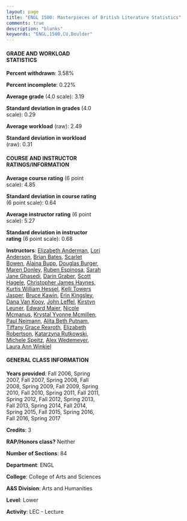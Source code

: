 ```yaml
---
layout: page
title: "ENGL 1500: Masterpieces of British Literature Statistics"
comments: true
description: "blanks"
keywords: "ENGL,1500,CU,Boulder"
---
```

<head>
<script src="https://ajax.googleapis.com/ajax/libs/jquery/2.1.3/jquery.min.js"></script>
<script src="https://dl.dropboxusercontent.com/s/pc42nxpaw1ea4o9/highcharts.js?dl=0"></script>
<!-- <script src="../assets/js/highcharts.js"></script> -->
<style type="text/css">@font-face {
	font-family: "Bebas Neue";
	src: url(https://www.filehosting.org/file/details/544349/BebasNeue Regular.otf) format("opentype");
	}
	h1.Bebas { 
		font-family: "Bebas Neue", Verdana, Tahoma;
	}
</style>
</head>
<body>
	<div id="container" style="float: right; width: 45%; height: 88%; margin-left: 2.5%; margin-right: 2.5%;"></div>
	<script language="JavaScript">
		$(document).ready(function() {
		var chart = {type: 'column'};
		var title = {text: 'Grade Distribution'};
		var xAxis = {categories: ['A','B','C','D','F'],crosshair: true};
		var yAxis = {min: 0,title: {text: 'Percentage'}};
		var tooltip = {headerFormat: '<center><b><span style="font-size:20px">{point.key}</span></b></center>',
		               pointFormat: '<td style="padding:0"><b>{point.y:.1f}%</b></td>',
		               footerFormat: '</table>',shared: true,useHTML: true};
		var plotOptions = {column: {pointPadding: 0.0,borderWidth: 0}};  
		var credits = {enabled: false};var series= [{name: 'Percent',data: [44.35,40.79,10.7,1.22,2.95,]}];
		var json = {};
		json.chart = chart;
		json.title = title;
		json.tooltip = tooltip;
		json.xAxis = xAxis;
		json.yAxis = yAxis;  
		json.series = series;
		json.plotOptions = plotOptions;  
		json.credits = credits;
		$('#container').highcharts(json);
	});
	</script>
</body>
			   
#### GRADE AND WORKLOAD STATISTICS

**Percent withdrawn**: 3.58%

**Percent incomplete**: 0.22%

**Average grade** (4.0 scale): 3.19

**Standard deviation in grades** (4.0 scale): 0.29

**Average workload** (raw): 2.49

**Standard deviation in workload** (raw): 0.31

#### COURSE AND INSTRUCTOR RATINGS/INFORMATION

**Average course rating** (6 point scale): 4.85

**Standard deviation in course rating** (6 point scale): 0.64

**Average instructor rating** (6 point scale): 5.27

**Standard deviation in instructor rating** (6 point scale): 0.68

**Instructors**: <a href='../../instructors/Elizabeth_Anderman'>Elizabeth Anderman</a>, <a href='../../instructors/Lori_Anderson'>Lori Anderson</a>, <a href='../../instructors/Brian_Bates'>Brian Bates</a>, <a href='../../instructors/Scarlet_Bowen'>Scarlet Bowen</a>, <a href='../../instructors/Alaina_Bupp'>Alaina Bupp</a>, <a href='../../instructors/Douglas_Burger'>Douglas Burger</a>, <a href='../../instructors/Maren_Donley'>Maren Donley</a>, <a href='../../instructors/Ruben_Espinosa'>Ruben Espinosa</a>, <a href='../../instructors/Sarah_Jane_Ghasedi'>Sarah Jane Ghasedi</a>, <a href='../../instructors/Darin_Graber'>Darin Graber</a>, <a href='../../instructors/Scott_Hagele'>Scott Hagele</a>, <a href='../../instructors/Christopher_James_Haynes'>Christopher James Haynes</a>, <a href='../../instructors/Kurtis_William_Hessel'>Kurtis William Hessel</a>, <a href='../../instructors/Kelli_Towers_Jasper'>Kelli Towers Jasper</a>, <a href='../../instructors/Bruce_Kawin'>Bruce Kawin</a>, <a href='../../instructors/Erin_Kingsley'>Erin Kingsley</a>, <a href='../../instructors/Dana_Van_Kooy'>Dana Van Kooy</a>, <a href='../../instructors/John_Leffel'>John Leffel</a>, <a href='../../instructors/Kirstyn_Leuner'>Kirstyn Leuner</a>, <a href='../../instructors/Edward_Maier'>Edward Maier</a>, <a href='../../instructors/Nicole_Mcmanus'>Nicole Mcmanus</a>, <a href='../../instructors/Krystal_Yvonne_Mcmillen'>Krystal Yvonne Mcmillen</a>, <a href='../../instructors/Paul_Neimann'>Paul Neimann</a>, <a href='../../instructors/Alita_Beth_Putnam'>Alita Beth Putnam</a>, <a href='../../instructors/Tiffany_Grace_Rexroth'>Tiffany Grace Rexroth</a>, <a href='../../instructors/Elizabeth_Robertson'>Elizabeth Robertson</a>, <a href='../../instructors/Katarzyna_Rutkowski'>Katarzyna Rutkowski</a>, <a href='../../instructors/Michele_Speitz'>Michele Speitz</a>, <a href='../../instructors/Alex_Wedemeyer'>Alex Wedemeyer</a>, <a href='../../instructors/Laura_Ann_Winkiel'>Laura Ann Winkiel</a>

#### GENERAL CLASS INFORMATION

**Years provided**: Fall 2006, Spring 2007, Fall 2007, Spring 2008, Fall 2008, Spring 2009, Fall 2009, Spring 2010, Fall 2010, Spring 2011, Fall 2011, Spring 2012, Fall 2012, Spring 2013, Fall 2013, Spring 2014, Fall 2014, Spring 2015, Fall 2015, Spring 2016, Fall 2016, Spring 2017

**Credits**: 3

**RAP/Honors class?** Neither

**Number of Sections**: 84

**Department**: ENGL

**College**: College of Arts and Sciences

**A&S Division**: Arts and Humanities

**Level**: Lower

**Activity**: LEC - Lecture
